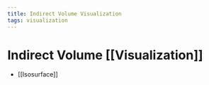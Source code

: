 ```yaml
---
title: Indirect Volume Visualization
tags: visualization
---
```


# Indirect Volume [[Visualization]]
- [[Isosurface]]


























































































